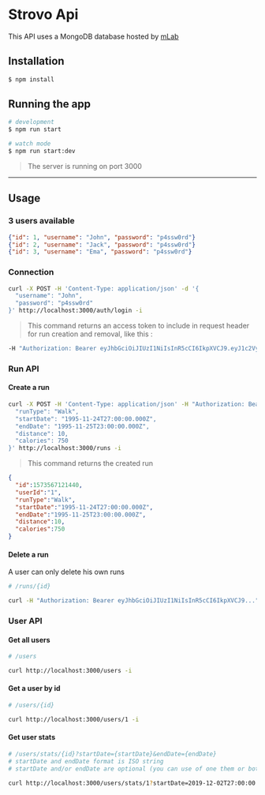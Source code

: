 # Strovo Api

This API uses a MongoDB database hosted by [mLab](https://mlab.com/)

## Installation

```bash
$ npm install
```

## Running the app

```bash
# development
$ npm run start

# watch mode
$ npm run start:dev
```

> The server is running on port 3000

---

## Usage

### 3 users available

```json
{"id": 1, "username": "John", "password": "p4ssw0rd"}
{"id": 2, "username": "Jack", "password": "p4ssw0rd"}
{"id": 3, "username": "Ema", "password": "p4ssw0rd"}
```

### Connection

```bash
curl -X POST -H 'Content-Type: application/json' -d '{
  "username": "John",
  "password": "p4ssw0rd"
}' http://localhost:3000/auth/login -i
```

> This command returns an access token to include in request header for run creation and removal, like this : 

```bash
-H "Authorization: Bearer eyJhbGciOiJIUzI1NiIsInR5cCI6IkpXVCJ9.eyJ1c2VySWQiOjEsImlhdCI6MTU3MzU2NjQ5NiwiZXhwIjoxNTczNTcwMDk2fQ.htMC74MNXp1zy-E7FknfWvKsY_WanxZwARU9Lm72Zi0"
```

### Run API

#### Create a run

```bash
curl -X POST -H 'Content-Type: application/json' -H "Authorization: Bearer eyJhbGciOiJIUzI1NiIsInR5cCI6IkpXVCJ9..." -d '{
  "runType": "Walk",
  "startDate": "1995-11-24T27:00:00.000Z",
  "endDate": "1995-11-25T23:00:00.000Z",
  "distance": 10,
  "calories": 750
}' http://localhost:3000/runs -i
```

> This command returns the created run

```json
{
  "id":1573567121440,
  "userId":"1",
  "runType":"Walk",
  "startDate":"1995-11-24T27:00:00.000Z",
  "endDate":"1995-11-25T23:00:00.000Z",
  "distance":10,
  "calories":750
}
```

#### Delete a run

A user can only delete his own runs

```bash
# /runs/{id}

curl -H "Authorization: Bearer eyJhbGciOiJIUzI1NiIsInR5cCI6IkpXVCJ9..." -X DELETE http://localhost:3000/runs/1573567121440
```

### User API

#### Get all users

```bash
# /users

curl http://localhost:3000/users -i
```

#### Get a user by id

```bash
# /users/{id}

curl http://localhost:3000/users/1 -i
```

#### Get user stats

```bash
# /users/stats/{id}?startDate={startDate}&endDate={endDate}
# startDate and endDate format is ISO string
# startDate and/or endDate are optional (you can use of one them or both)

curl http://localhost:3000/users/stats/1?startDate=2019-12-02T27:00:00.000Z&endDate=2019-12-04T27:00:00.000Z -i
```